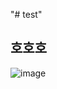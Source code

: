 "# test" 
## 호호호
![image](https://user-images.githubusercontent.com/92077615/195996200-9c7bf9d5-d19b-4fe8-97d2-6bfab176d897.png)
